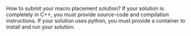 How to submit your macro placement solution?
If your solution is completely in C++, you must provide source-code and compilation instructions.
If your solution uses python, you must provide a container to install and run your solution.
